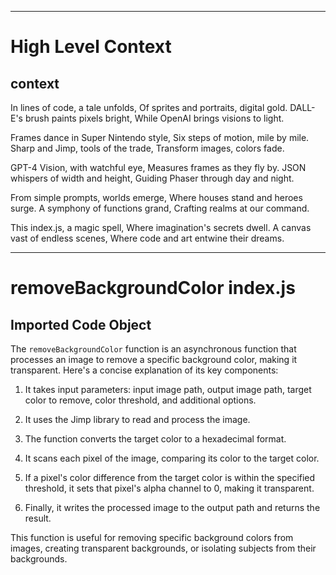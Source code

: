 

  ---
# High Level Context
## context
In lines of code, a tale unfolds,
Of sprites and portraits, digital gold.
DALL-E's brush paints pixels bright,
While OpenAI brings visions to light.

Frames dance in Super Nintendo style,
Six steps of motion, mile by mile.
Sharp and Jimp, tools of the trade,
Transform images, colors fade.

GPT-4 Vision, with watchful eye,
Measures frames as they fly by.
JSON whispers of width and height,
Guiding Phaser through day and night.

From simple prompts, worlds emerge,
Where houses stand and heroes surge.
A symphony of functions grand,
Crafting realms at our command.

This index.js, a magic spell,
Where imagination's secrets dwell.
A canvas vast of endless scenes,
Where code and art entwine their dreams.


---
# removeBackgroundColor index.js
## Imported Code Object
The `removeBackgroundColor` function is an asynchronous function that processes an image to remove a specific background color, making it transparent. Here's a concise explanation of its key components:

1. It takes input parameters: input image path, output image path, target color to remove, color threshold, and additional options.

2. It uses the Jimp library to read and process the image.

3. The function converts the target color to a hexadecimal format.

4. It scans each pixel of the image, comparing its color to the target color.

5. If a pixel's color difference from the target color is within the specified threshold, it sets that pixel's alpha channel to 0, making it transparent.

6. Finally, it writes the processed image to the output path and returns the result.

This function is useful for removing specific background colors from images, creating transparent backgrounds, or isolating subjects from their backgrounds.

  
